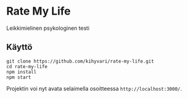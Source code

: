# Rate My Life

Leikkimielinen psykologinen testi

## Käyttö

```
git clone https://github.com/kihyvari/rate-my-life.git
cd rate-my-life
npm install
npm start
```

Projektin voi nyt avata selaimella osoitteessa `http://localhost:3000/`.
